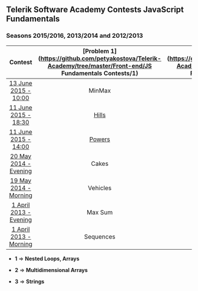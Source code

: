 ## Telerik Software Academy Contests JavaScript Fundamentals
### Seasons 2015/2016, 2013/2014 and 2012/2013

|               Contest               |   [Problem 1](https://github.com/petyakostova/Telerik-Academy/tree/master/Front-end/JS Fundamentals Contests/1)  |      [Problem 2](https://github.com/petyakostova/Telerik-Academy/tree/master/Front-end/JS Fundamentals Contests/2)      |          [Problem 3](https://github.com/petyakostova/Telerik-Academy/tree/master/Front-end/JS Fundamentals Contests/3)          |     Problem 4    |
|:-----------------------------------:|:------------:|:-------------------:|:---------------------------:|:----------------:|
|         [13 June 2015 - 10:00](http://bgcoder.com/Contests/248/JavaScript-13-June-2015-10-00)        |   MinMax  |     Triathlon    |                             |                  |
|         [11 June 2015 - 18:30](http://bgcoder.com/Contests/247/JavaScript-11-June-2015-18-30)        |   [Hills](https://github.com/petyakostova/Telerik-Academy/tree/master/Front-end/JS%20Fundamentals%20Contests/1/1.%20Hills)   |  Chess Moves KQ  | CookieLess and CookieHas |                  |
|         [11 June 2015 - 14:00](http://bgcoder.com/Contests/246/JavaScript-11-June-2015-14-00)        |   [Powers](https://github.com/petyakostova/Telerik-Academy/tree/master/Front-end/JS%20Fundamentals%20Contests/1/1.%20Powers)  |  Chess Moves RBQ |    Cookie Super Styles   |                  |
|  [20 May 2014 - Evening](http://bgcoder.com/Contests/189/JavaScript-20-May-2014-Evening) |   Cakes   |       Horsy      |      NikolAngular JS     | Bonus Problem |
|  [19 May 2014 - Morning](http://bgcoder.com/Contests/187/JavaScript-19-May-2014-Morning) |  Vehicles |       Paths      |       Shaver Parser      | Bonus Problem |
| [1 April 2013 - Evening](http://bgcoder.com/Contests/75/JavaScript-1-April-2013-Evening) |  Max Sum  | Labyrinth Escape |           Listy          |                  |
| [1 April 2013 - Morning](http://bgcoder.com/Contests/74/JavaScript-1-April-2013-Morning) | Sequences | Joro the Naughty |      Clojure Parsing     |                  |

- **1** => **Nested Loops, Arrays**

- **2** => **Multidimensional Arrays**

- **3** => **Strings**
